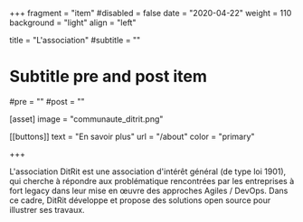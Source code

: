 +++
fragment = "item"
#disabled = false
date = "2020-04-22"
weight = 110
background = "light"
align = "left"

title = "L'association"
#subtitle = ""

# Subtitle pre and post item
#pre = ""
#post = ""

[asset]
  image = "communaute_ditrit.png"

[[buttons]]
  text = "En savoir plus"
  url = "/about"
  color = "primary"

+++

L'association DitRit est une association d'intérêt général (de type loi 1901), qui cherche à répondre aux problématique rencontrées par les entreprises à fort legacy dans leur mise en &oelig;uvre des approches Agiles / DevOps. Dans ce cadre, DitRit développe et propose des solutions open source pour illustrer ses travaux.